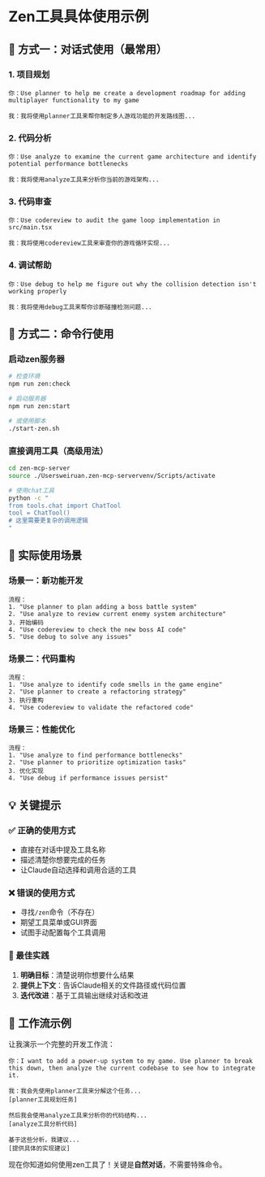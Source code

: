 # Zen工具具体使用示例

## 🎯 方式一：对话式使用（最常用）

### 1. 项目规划
```
你：Use planner to help me create a development roadmap for adding multiplayer functionality to my game

我：我将使用planner工具来帮你制定多人游戏功能的开发路线图...
```

### 2. 代码分析
```
你：Use analyze to examine the current game architecture and identify potential performance bottlenecks

我：我将使用analyze工具来分析你当前的游戏架构...
```

### 3. 代码审查
```
你：Use codereview to audit the game loop implementation in src/main.tsx

我：我将使用codereview工具来审查你的游戏循环实现...
```

### 4. 调试帮助
```
你：Use debug to help me figure out why the collision detection isn't working properly

我：我将使用debug工具来帮你诊断碰撞检测问题...
```

## 🔧 方式二：命令行使用

### 启动zen服务器
```bash
# 检查环境
npm run zen:check

# 启动服务器
npm run zen:start

# 或使用脚本
./start-zen.sh
```

### 直接调用工具（高级用法）
```bash
cd zen-mcp-server
source ./Usersweiruan.zen-mcp-servervenv/Scripts/activate

# 使用chat工具
python -c "
from tools.chat import ChatTool
tool = ChatTool()
# 这里需要更复杂的调用逻辑
"
```

## 🚀 实际使用场景

### 场景一：新功能开发
```
流程：
1. "Use planner to plan adding a boss battle system"
2. "Use analyze to review current enemy system architecture" 
3. 开始编码
4. "Use codereview to check the new boss AI code"
5. "Use debug to solve any issues"
```

### 场景二：代码重构
```
流程：
1. "Use analyze to identify code smells in the game engine"
2. "Use planner to create a refactoring strategy"
3. 执行重构
4. "Use codereview to validate the refactored code"
```

### 场景三：性能优化
```
流程：
1. "Use analyze to find performance bottlenecks"
2. "Use planner to prioritize optimization tasks"
3. 优化实现
4. "Use debug if performance issues persist"
```

## 💡 关键提示

### ✅ 正确的使用方式
- 直接在对话中提及工具名称
- 描述清楚你想要完成的任务
- 让Claude自动选择和调用合适的工具

### ❌ 错误的使用方式  
- 寻找`/zen`命令（不存在）
- 期望工具菜单或GUI界面
- 试图手动配置每个工具调用

### 🎯 最佳实践
1. **明确目标**：清楚说明你想要什么结果
2. **提供上下文**：告诉Claude相关的文件路径或代码位置
3. **迭代改进**：基于工具输出继续对话和改进

## 🔄 工作流示例

让我演示一个完整的开发工作流：

```
你：I want to add a power-up system to my game. Use planner to break this down, then analyze the current codebase to see how to integrate it.

我：我会先使用planner工具来分解这个任务...
[planner工具规划任务]

然后我会使用analyze工具来分析你的代码结构...
[analyze工具分析代码]

基于这些分析，我建议...
[提供具体的实现建议]
```

现在你知道如何使用zen工具了！关键是**自然对话**，不需要特殊命令。